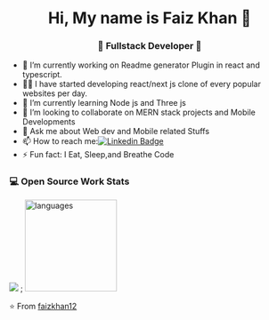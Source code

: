 <h1 align="center"> Hi, My name is Faiz Khan 👋 </h1>
<h3 align="center">🚀 Fullstack Developer 🚀</h3>

- 🔭 I’m currently working on Readme generator Plugin in react and typescript.  
- 👨‍💻 I have started developing react/next js clone of every popular websites per day.
- 🌱 I’m currently learning Node js and Three js
- 👯 I’m looking to collaborate on MERN stack projects and Mobile Developments
- 💬 Ask me about Web dev and Mobile related Stuffs
- 📫 How to reach me:[![Linkedin Badge](https://img.shields.io/badge/-LinkedIn-blue?style=flat-square&logo=Linkedin&logoColor=white&link=)](https://www.linkedin.com/in/faiz-khan-8b4a55147/) 
- ⚡ Fun fact: I Eat, Sleep,and Breathe Code

### 💻 Open Source Work Stats
<img src="https://github-readme-stats.vercel.app/api?username=faizkhan12&show_icons=true&theme=radical">
;
<img src="https://github-readme-stats.vercel.app/api/top-langs/?username=faizkhan12&layout=compact&theme=tokyonight&count_private=true" alt="languages" height="165">


⭐️ From [faizkhan12](https://github.com/faizkhan12)
